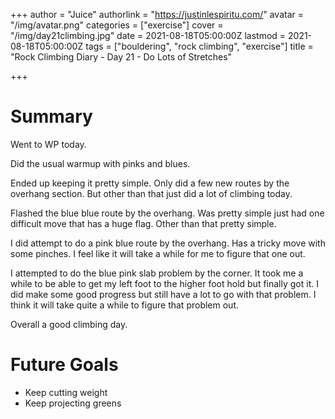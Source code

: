 +++
author = "Juice"
authorlink = "https://justinlespiritu.com/"
avatar = "/img/avatar.png"
categories = ["exercise"]
cover = "/img/day21climbing.jpg"
date = 2021-08-18T05:00:00Z
lastmod = 2021-08-18T05:00:00Z
tags = ["bouldering", "rock climbing", "exercise"]
title = "Rock Climbing Diary - Day 21 - Do Lots of Stretches"

+++
# Summary

Went to WP today.

Did the usual warmup with pinks and blues.

Ended up keeping it pretty simple.  Only did a few new routes by the overhang section.  But other than that just did a lot of climbing today.

Flashed the blue blue route by the overhang.  Was pretty simple just had one difficult move that has a huge flag.  Other than that pretty simple.

I did attempt to do a pink blue route by the overhang.  Has a tricky move with some pinches.  I feel like it will take a while for me to figure that one out.

I attempted to do the blue pink slab problem by the corner.  It took me a while to be able to get my left foot to the higher foot hold but finally got it.   I did make some good progress but still have a lot to go with that problem.  I think it will take quite a while to figure that problem out.

Overall a good climbing day.

# Future Goals

* Keep cutting weight
* Keep projecting greens